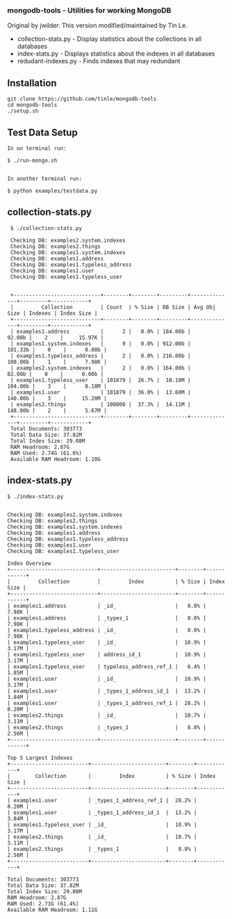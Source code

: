 ### mongodb-tools - Utilities for working MongoDB

Original by jwilder.  This version modified/maintained by Tin Le.

* collection-stats.py - Display statistics about the collections in all databases
* index-stats.py - Displays statistics about the indexes in all databases
* redudant-indexes.py - Finds indexes that may redundant

## Installation

    git clone https://github.com/tinle/mongodb-tools
    cd mongodb-tools
    ./setup.sh

## Test Data Setup

    In on terminal run:

    $ ./run-mongo.sh


    In another terminal run:

    $ python examples/testdata.py


## collection-stats.py ##

     $ ./collection-stats.py

     Checking DB: examples2.system.indexes
     Checking DB: examples2.things
     Checking DB: examples1.system.indexes
     Checking DB: examples1.address
     Checking DB: examples1.typeless_address
     Checking DB: examples1.user
     Checking DB: examples1.typeless_user


     +----------------------------+--------+--------+---------+--------------+---------+------------+
     |         Collection         | Count  | % Size | DB Size | Avg Obj Size | Indexes | Index Size |
     +----------------------------+--------+--------+---------+--------------+---------+------------+
     | examples1.address          |      2 |   0.0% | 184.00b |       92.00b |    2    |     15.97K |
     | examples1.system.indexes   |      9 |   0.0% | 912.00b |      101.33b |    0    |      0.00b |
     | examples1.typeless_address |      2 |   0.0% | 216.00b |      108.00b |    1    |      7.98K |
     | examples2.system.indexes   |      2 |   0.0% | 164.00b |       82.00b |    0    |      0.00b |
     | examples1.typeless_user    | 101879 |  26.7% |  10.10M |      104.00b |    3    |      8.18M |
     | examples1.user             | 101879 |  36.0% |  13.60M |      140.00b |    3    |     15.20M |
     | examples2.things           | 100000 |  37.3% |  14.11M |      148.00b |    2    |      5.67M |
     +----------------------------+--------+--------+---------+--------------+---------+------------+
     Total Documents: 303773
     Total Data Size: 37.82M
     Total Index Size: 29.08M
     RAM Headroom: 2.87G
     RAM Used: 2.74G (61.6%)
     Available RAM Headroom: 1.10G

## index-stats.py

    $ ./index-stats.py
    

    Checking DB: examples2.system.indexes
    Checking DB: examples2.things
    Checking DB: examples1.system.indexes
    Checking DB: examples1.address
    Checking DB: examples1.typeless_address
    Checking DB: examples1.user
    Checking DB: examples1.typeless_user

    Index Overview
    +----------------------------+------------------------+--------+------------+
    |         Collection         |         Index          | % Size | Index Size |
    +----------------------------+------------------------+--------+------------+
    | examples1.address          | _id_                   |   0.0% |      7.98K |
    | examples1.address          | _types_1               |   0.0% |      7.98K |
    | examples1.typeless_address | _id_                   |   0.0% |      7.98K |
    | examples1.typeless_user    | _id_                   |  10.9% |      3.17M |
    | examples1.typeless_user    | address_id_1           |  10.9% |      3.17M |
    | examples1.typeless_user    | typeless_address_ref_1 |   6.4% |      1.85M |
    | examples1.user             | _id_                   |  10.9% |      3.17M |
    | examples1.user             | _types_1_address_id_1  |  13.2% |      3.84M |
    | examples1.user             | _types_1_address_ref_1 |  28.2% |      8.20M |
    | examples2.things           | _id_                   |  10.7% |      3.11M |
    | examples2.things           | _types_1               |   8.8% |      2.56M |
    +----------------------------+------------------------+--------+------------+

    Top 5 Largest Indexes
    +-------------------------+------------------------+--------+------------+
    |        Collection       |         Index          | % Size | Index Size |
    +-------------------------+------------------------+--------+------------+
    | examples1.user          | _types_1_address_ref_1 |  28.2% |      8.20M |
    | examples1.user          | _types_1_address_id_1  |  13.2% |      3.84M |
    | examples1.typeless_user | _id_                   |  10.9% |      3.17M |
    | examples2.things        | _id_                   |  10.7% |      3.11M |
    | examples2.things        | _types_1               |   8.8% |      2.56M |
    +-------------------------+------------------------+--------+------------+

    Total Documents: 303773
    Total Data Size: 37.82M
    Total Index Size: 29.08M
    RAM Headroom: 2.87G
    RAM Used: 2.73G (61.4%)
    Available RAM Headroom: 1.11G
